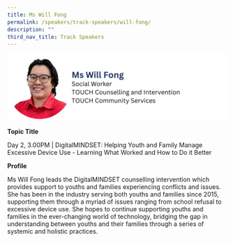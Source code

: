 ```yaml
---
title: Ms Will Fong
permalink: /speakers/track-speakers/will-fong/
description: ""
third_nav_title: Track Speakers
---
```

<div style="display: flex; flex-wrap: wrap;">
  <div style="flex-basis: 100%; max-width: 100%;">
    <img alt="track speakers 1" src="/images/SpeakersPhoto/willfongv0.png">
  </div>
	</div>
		
<b>Topic Title</b>

<p id="left">Day 2, 3.00PM | DigitalMINDSET: Helping Youth and Family Manage Excessive Device Use - Learning What Worked and How to Do it Better </p>

<b>Profile</b>	

Ms Will Fong leads the DigitalMINDSET counselling intervention which provides support to youths and families experiencing conflicts and issues. She has been in the industry serving both youths and families since 2015, supporting them through a myriad of issues ranging from school refusal to excessive device use. She hopes to continue supporting youths and families in the ever-changing world of technology, bridging the gap in understanding between youths and their families through a series of systemic and holistic practices.